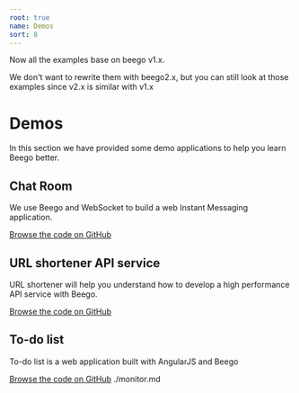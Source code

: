 ```yaml
---
root: true
name: Demos
sort: 8
---
```


Now all the examples base on beego v1.x.

We don't want to rewrite them with beego2.x, but you can still look at those examples since v2.x is similar with v1.x

# Demos
In this section we have provided some demo applications to help you learn Beego better.

## Chat Room
We use Beego and WebSocket to build a web Instant Messaging application.

[Browse the code on GitHub](https://github.com/beego/samples/tree/master/WebIM)

## URL shortener API service
URL shortener will help you understand how to develop a high performance API service with Beego.

[Browse the code on GitHub](https://github.com/beego/samples/tree/master/shorturl)

## To-do list
To-do list is a web application built with AngularJS and Beego

[Browse the code on GitHub](https://github.com/beego/samples/tree/master/todo)
./monitor.md
